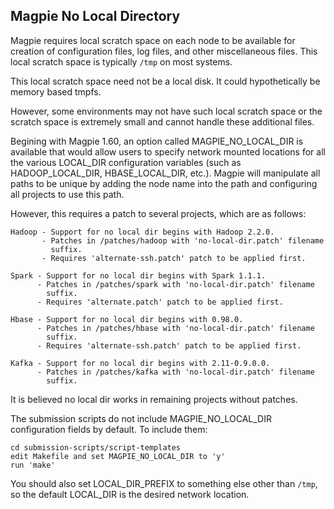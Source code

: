 Magpie No Local Directory
-------------------------

Magpie requires local scratch space on each node to be available for
creation of configuration files, log files, and other miscellaneous
files. This local scratch space is typically `/tmp` on most systems.

This local scratch space need not be a local disk. It could
hypothetically be memory based tmpfs.

However, some environments may not have such local scratch space or
the scratch space is extremely small and cannot handle these
additional files.

Begining with Magpie 1.60, an option called MAGPIE_NO_LOCAL_DIR is
available that would allow users to specify network mounted locations
for all the various LOCAL_DIR configuration variables (such as
HADOOP_LOCAL_DIR, HBASE_LOCAL_DIR, etc.). Magpie will manipulate all
paths to be unique by adding the node name into the path and
configuring all projects to use this path.

However, this requires a patch to several projects, which are as
follows:

```
Hadoop - Support for no local dir begins with Hadoop 2.2.0.
       - Patches in /patches/hadoop with 'no-local-dir.patch' filename
         suffix.
       - Requires 'alternate-ssh.patch' patch to be applied first.

Spark - Support for no local dir begins with Spark 1.1.1.
      - Patches in /patches/spark with 'no-local-dir.patch' filename
        suffix.
      - Requires 'alternate.patch' patch to be applied first.

Hbase - Support for no local dir begins with 0.98.0.
      - Patches in /patches/hbase with 'no-local-dir.patch' filename
        suffix.
      - Requires 'alternate-ssh.patch' patch to be applied first.

Kafka - Support for no local dir begins with 2.11-0.9.0.0.
      - Patches in /patches/kafka with 'no-local-dir.patch' filename
        suffix.
```

It is believed no local dir works in remaining projects without
patches.

The submission scripts do not include MAGPIE_NO_LOCAL_DIR
configuration fields by default. To include them:

```
cd submission-scripts/script-templates
edit Makefile and set MAGPIE_NO_LOCAL_DIR to 'y'
run 'make'
```

You should also set LOCAL_DIR_PREFIX to something else other than
`/tmp`, so the default LOCAL_DIR is the desired network location.

